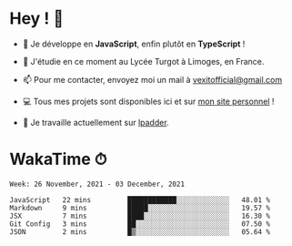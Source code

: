 # Hey ! 🌃

- 🔭 Je développe en **JavaScript**, enfin plutôt en **TypeScript** !

- 🌱 J'étudie en ce moment au Lycée Turgot à Limoges, en France.

- 📫 Pour me contacter, envoyez moi un mail à <a href="mailto:vexitofficial@gmail.com">vexitofficial@gmail.com</a>

- 💻 Tous mes projets sont disponibles ici et sur <a href="https://www.vexcited.me">mon site personnel</a> !

- 👀 Je travaille actuellement sur [lpadder](https://github.com/Vexcited/lpadder).

# WakaTime ⏱

<!--START_SECTION:waka-->
```text
Week: 26 November, 2021 - 03 December, 2021

JavaScript   22 mins         ████████████░░░░░░░░░░░░░   48.01 % 
Markdown     9 mins          █████░░░░░░░░░░░░░░░░░░░░   19.57 % 
JSX          7 mins          ████░░░░░░░░░░░░░░░░░░░░░   16.30 % 
Git Config   3 mins          ██░░░░░░░░░░░░░░░░░░░░░░░   07.50 % 
JSON         2 mins          █▒░░░░░░░░░░░░░░░░░░░░░░░   05.64 % 
```
<!--END_SECTION:waka-->

